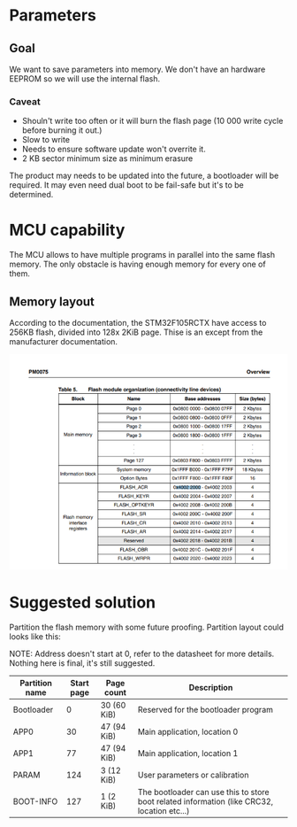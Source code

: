 # Parameters

## Goal

We want to save parameters into memory. We don't have an hardware EEPROM so we will use the internal flash.

### Caveat

- Shouln't write too often or it will burn the flash page (10 000 write cycle before burning it out.)
- Slow to write
- Needs to ensure software update won't overrite it.
- 2 KB sector minimum size as minimum erasure

The product may needs to be updated into the future, a bootloader will be required.
It may even need dual boot to be fail-safe but it's to be determined.

# MCU capability

The MCU allows to have multiple programs in parallel into the same flash memory. The only obstacle is having enough memory for every one of them.

## Memory layout

According to the documentation, the STM32F105RCTX have access to 256KB flash, divided into 128x 2KiB page.
Thise is an except from the manufacturer documentation.

![](./assets/memorylayout.png)

# Suggested solution

Partition the flash memory with some future proofing.
Partition layout could looks like this:

NOTE: Address doesn't start at 0, refer to the datasheet for more details.
Nothing here is final, it's still suggested.

| Partition name | Start page | Page count | Description
|---|---|---|---|
| Bootloader | 0 | 30 (60 KiB) | Reserved for the bootloader program
| APP0 | 30 | 47 (94 KiB) | Main application, location 0
| APP1 | 77 | 47 (94 KiB) | Main application, location 1
| PARAM | 124 | 3 (12 KiB) | User parameters or calibration
| BOOT-INFO | 127 | 1 (2 KiB) | The bootloader can use this to store boot related information (like CRC32, location etc...)


